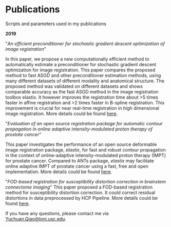 # Publications
Scripts and parameters used in my publications


**2019**

"*An efficient preconditioner for stochastic gradient descent optimization of image registration*"

In this paper, we propose a new computationally efficient method to automatically estimate a preconditioner for stochastic gradient descent optimization for image registration. This paper compares the proposed method to fast ASGD and other preconditioner estimation methods, using many different datasets of different modality and anatomical structure. The proposed method was validated on different datasets and shows comparable accuracy as the fast ASGD method in the image registration toolbox elastix. It however improves the registration time about >5 times faster in affine registration and >2 times faster in B-spline registration. This improvement is crucial for near real-time registration in high dimensional image registration. More details could be found [here](https://ieeexplore.ieee.org/stamp/stamp.jsp?tp=&arnumber=8638803).

"*Evaluation of an open source registration package for automatic
contour propagation in online adaptive intensity-modulated proton therapy of prostate
cancer*"

This paper investigates the performance of an open source deformable image registration package, *elastix*, for fast and robust contour propagation in the context of online-adaptive intensity-modulated proton therapy (IMPT) for prostate cancer. Compared to ANTs package, *elastix* may facilitate online adaptive IMPT of
prostate cancer using a fast, free and open implementation. More details could be found [here](https://pdfs.semanticscholar.org/a7b9/1cb30b1a79019c2dc8513a1dce2b564aec92.pdf).



"*FOD-based registration for susceptibility distortion correction in brainstem connectome imaging*"
This paper proposed a FOD-based registration method for susceptibility distortion correction. It could correct residual distortions in data preprocessed by HCP Pipeline. More details could be found
[here](https://www.sciencedirect.com/science/article/pii/S1053811919307554).

If you have any questions, please contact me via <Yuchuan.Qiao@loni.usc.edu>.
